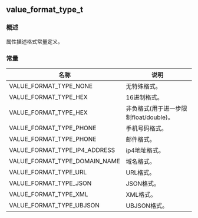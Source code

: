 ## value\_format\_type\_t
### 概述
属性描述格式常量定义。
### 常量
<p id="value_format_type_t_consts">

| 名称 | 说明 | 
| -------- | ------- | 
| VALUE\_FORMAT\_TYPE\_NONE | 无特殊格式。 |
| VALUE\_FORMAT\_TYPE\_HEX | 16进制格式。 |
| VALUE\_FORMAT\_TYPE\_HEX | 非负格式(用于进一步限制float/double)。 |
| VALUE\_FORMAT\_TYPE\_PHONE | 手机号码格式。 |
| VALUE\_FORMAT\_TYPE\_PHONE | 邮件格式。 |
| VALUE\_FORMAT\_TYPE\_IP4\_ADDRESS | ip4地址格式。 |
| VALUE\_FORMAT\_TYPE\_DOMAIN\_NAME | 域名格式。 |
| VALUE\_FORMAT\_TYPE\_URL | URL格式。 |
| VALUE\_FORMAT\_TYPE\_JSON | JSON格式。 |
| VALUE\_FORMAT\_TYPE\_XML | XML格式。 |
| VALUE\_FORMAT\_TYPE\_UBJSON | UBJSON格式。 |
